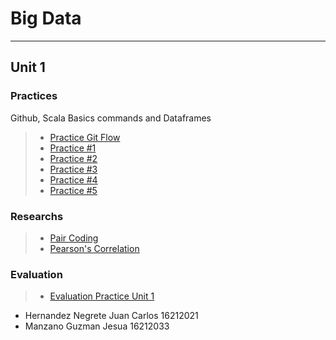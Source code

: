 # Big Data
_____
## Unit 1

### Practices
Github, Scala Basics commands and Dataframes 
> * [Practice Git Flow](https://github.com/JesuaMG/BigData/tree/Unit_1/Unit1/Practices/Practice_Git_Flow)
> * [Practice #1](https://github.com/JesuaMG/BigData/blob/Unit_1/Unit1/Practices/Practice1/README.md)
> * [Practice #2](https://github.com/JesuaMG/BigData/blob/Unit_1/Unit1/Practices/Practice2/README.md)
> * [Practice #3](https://github.com/JesuaMG/BigData/blob/Unit_1/Unit1/Practices/Practice3/README.md)
> * [Practice #4](https://github.com/JesuaMG/BigData/blob/Unit_1/Unit1/Practices/Practice4/README.md)
> * [Practice #5](https://github.com/JesuaMG/BigData/blob/Unit_1/Unit1/Practices/Practice5/README.md)

### Researchs
> * [Pair Coding](https://github.com/JesuaMG/BigData/tree/Unit_1/Unit1/Researchs/Pair%20Coding)
> * [Pearson's Correlation](https://github.com/JesuaMG/BigData/tree/Unit_1/Unit1/Researchs/Pearson's%20Correlation)

### Evaluation
> * [Evaluation Practice Unit 1](https://github.com/JesuaMG/BigData/blob/Unit_1/Unit1/Evaluation/README.md)

- Hernandez Negrete Juan Carlos 16212021
- Manzano Guzman Jesua 16212033
